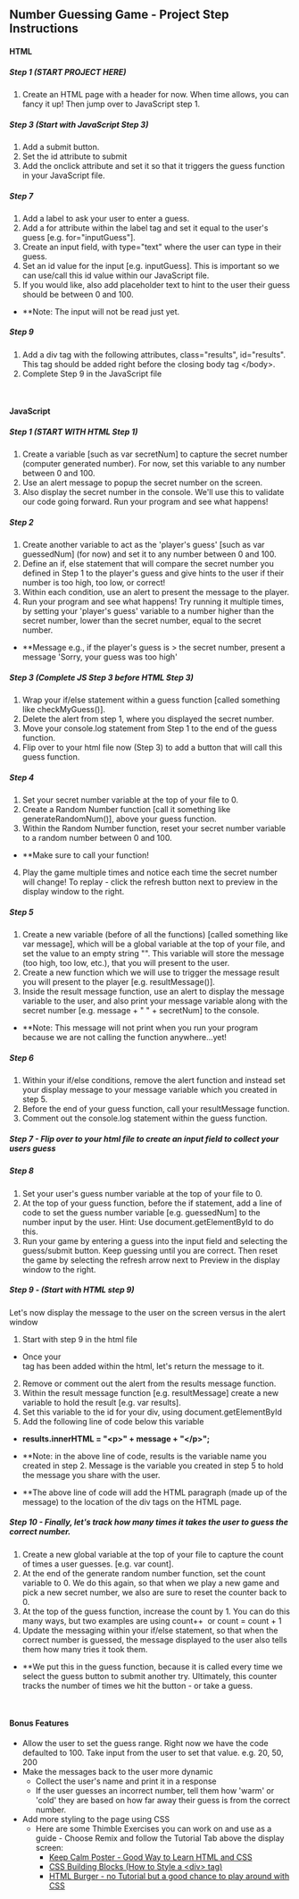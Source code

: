 ## Number Guessing Game - Project Step Instructions

#### **HTML**

##### Step 1 (START PROJECT HERE)
1. Create an HTML page with a header for now. When time allows, you can fancy it up! Then jump over to JavaScript step 1.

##### Step 3 (Start with JavaScript Step 3)
1. Add a submit button.
2. Set the id attribute to submit
3. Add the onclick attribute and set it so that it triggers the guess function in your JavaScript file.

##### Step 7
1. Add a label to ask your user to enter a guess. 
2. Add a for attribute within the label tag and set it equal to the user's guess [e.g. for="inputGuess"]. 
3. Create an input field, with type="text" where the user can type in their guess. 
4. Set an id value for the input [e.g. inputGuess]. This is important so we can use/call this id value within our JavaScript file.
5. If you would like, also add placeholder text to hint to the user their guess should be between 0 and 100.
* **Note: The input will not be read just yet.

##### Step 9
1. Add a div tag with the following attributes, class="results", id="results". This tag should be added right before the closing body tag &lt;/body>.
2. Complete Step 9 in the JavaScript file

<br>

#### **JavaScript**

##### Step 1 (START WITH HTML Step 1)
1. Create a variable [such as var secretNum] to capture the secret number (computer generated number). For now, set this variable to any number between 0 and 100. 
2. Use an alert message to popup the secret number on the screen. 
3. Also display the secret number in the console. We'll use this to validate our code going forward. Run your program and see what happens!

##### Step 2
1. Create another variable to act as the 'player's guess' [such as var guessedNum] (for now) and set it to any number between 0 and 100. 
2. Define an if, else statement that will compare the secret number you defined in Step 1 to the player's guess and give hints to the user if their number is too high, too low, or correct!
3. Within each condition, use an alert to present the message to the player. 
4. Run your program and see what happens! Try running it multiple times, by setting your 'player's guess' variable to a number higher than the secret number, lower than the secret number, equal to the secret number.
* **Message e.g., if the player's guess is > the secret number, present a message 'Sorry, your guess was too high'

##### Step 3 (Complete JS Step 3 before HTML Step 3)
1. Wrap your if/else statement within a guess function [called something like checkMyGuess()].
2. Delete the alert from step 1, where you displayed the secret number. 
3. Move your console.log statement from Step 1 to the end of the guess function.
4. Flip over to your html file now (Step 3) to add a button that will call this guess function.

##### Step 4
1. Set your secret number variable at the top of your file to 0. 
2. Create a Random Number function [call it something like generateRandomNum()], above your guess function. 
3. Within the Random Number function, reset your secret number variable to a random number between 0 and 100. 
* **Make sure to call your function! 
4. Play the game multiple times and notice each time the secret number will change! To replay - click the refresh button next to preview in the display window to the right.

##### Step 5
1. Create a new variable (before of all the functions) [called something like var message], which will be a global variable at the top of your file, and set the value to an empty string "". This variable will store the message (too high, too low, etc.), that you will present to the user. 
2. Create a new function which we will use to trigger the message result you will present to the player [e.g. resultMessage()]. 
3. Inside the result message function, use an alert to display the message variable to the user, and also print your message variable along with the secret number [e.g. message + " " + secretNum] to the console. 
* **Note: This message will not print when you run your program because we are not calling the function anywhere...yet!

##### Step 6
1. Within your if/else conditions, remove the alert function and instead set your display message to your message variable which you created in step 5.
2. Before the end of your guess function, call your resultMessage function. 
3. Comment out the console.log statement within the guess function.

##### Step 7 - Flip over to your html file to create an input field to collect your users guess

##### Step 8
1. Set your user's guess number variable at the top of your file to 0.
2. At the top of your guess function, before the if statement, add a line of code to set the guess number variable [e.g. guessedNum] to the number input by the user. Hint: Use document.getElementById to do this.
3. Run your game by entering a guess into the input field and selecting the guess/submit button. Keep guessing until you are correct. Then reset the game by selecting the refresh arrow next to Preview in the display window to the right.

##### Step 9 - (Start with HTML step 9)
Let's now display the message to the user on the screen versus in the alert window
1. Start with step 9 in the html file

* Once your <div> tag has been added within the html, let's return the message to it.
2. Remove or comment out the alert from the results message function.
3. Within the result message function [e.g. resultMessage] create a new variable to hold the result [e.g. var results].
4. Set this variable to the id for your div, using document.getElementById
5. Add the following line of code below this variable    
* **results.innerHTML = "&lt;p>" + message + "&lt;/p>";**

* **Note: in the above line of code, results is the variable name you created in step 2. Message is the variable you created in step 5 to hold the message you share with the user.
* **The above line of code will add the HTML paragraph (made up of the message) to the location of the div tags on the HTML page.

##### Step 10 - Finally, let's track how many times it takes the user to guess the correct number.
1. Create a new global variable at the top of your file to capture the count of times a user guesses. [e.g. var count].
2. At the end of the generate random number function, set the count variable to 0. We do this again, so that when we play a new game and pick a new secret number, we also are sure to reset the counter back to 0.
3. At the top of the guess function, increase the count by 1. You can do this many ways, but two examples are using count++  or count = count + 1
4. Update the messaging within your if/else statement, so that when the correct number is guessed, the message displayed to the user also tells them how many tries it took them.
* **We put this in the guess function, because it is called every time we select the guess button to submit another try. Ultimately, this counter tracks the number of times we hit the button - or take a guess.

<br>

#### **Bonus Features**
* Allow the user to set the guess range. Right now we have the code defaulted to 100. Take input from the user to set that value. e.g. 20, 50, 200
* Make the messages back to the user more dynamic
  * Collect the user's name and print it in a response
  * If the user guesses an incorrect number, tell them how 'warm' or 'cold' they are based on how far away their guess is from the correct number.
* Add more styling to the page using CSS
  * Here are some Thimble Exercises you can work on and use as a guide - Choose Remix and follow the Tutorial Tab above the display screen:
    * [Keep Calm Poster - Good Way to Learn HTML and CSS](https://thimble.mozilla.org/en-US/user/legitliberty/1255829)
    * [CSS Building Blocks (How to Style a &lt;div> tag)](https://thimble.mozilla.org/en-US/user/legitliberty/1255775)
    * [HTML Burger - no Tutorial but a good chance to play around with CSS](https://thimble.mozilla.org/en-US/user/legitliberty/1255828)
